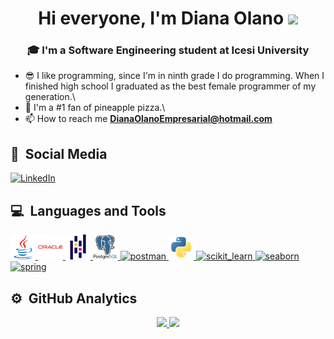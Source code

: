 <h1 align="center">Hi everyone, I'm Diana Olano <img src="https://github.com/TheDudeThatCode/TheDudeThatCode/blob/master/Assets/Hi.gif" width="29px"></h1>
<h3 align="center">🎓 I'm a Software Engineering student at Icesi University</h3>

- 😎&nbsp;I like programming, since I'm in ninth grade I do programming. When I finished high school I graduated as the best female programmer of my generation.\
- 🍕&nbsp;I'm a #1 fan of pineapple pizza.\
- 📫 How to reach me **DianaOlanoEmpresarial@hotmail.com**

## 📱 &nbsp;Social Media

<a href="https://www.linkedin.com/in/diana-sofia-olano-monta%C3%B1o/"><img src="https://img.shields.io/badge/linkedin-%230077B5.svg?&style=for-the-badge&logo=linkedin&logoColor=white" alt="LinkedIn" style="width: 120px; height: auto;"/></a>

## 💻 &nbsp;Languages and Tools

<p align="left"> <a href="https://www.java.com" target="_blank" rel="noreferrer"> <img src="https://raw.githubusercontent.com/devicons/devicon/master/icons/java/java-original.svg" alt="java" width="40" height="40"/> </a> <a href="https://www.oracle.com/" target="_blank" rel="noreferrer"> <img src="https://raw.githubusercontent.com/devicons/devicon/master/icons/oracle/oracle-original.svg" alt="oracle" width="40" height="40"/> </a> <a href="https://pandas.pydata.org/" target="_blank" rel="noreferrer"> <img src="https://raw.githubusercontent.com/devicons/devicon/2ae2a900d2f041da66e950e4d48052658d850630/icons/pandas/pandas-original.svg" alt="pandas" width="40" height="40"/> </a> <a href="https://www.postgresql.org" target="_blank" rel="noreferrer"> <img src="https://raw.githubusercontent.com/devicons/devicon/master/icons/postgresql/postgresql-original-wordmark.svg" alt="postgresql" width="40" height="40"/> </a> <a href="https://postman.com" target="_blank" rel="noreferrer"> <img src="https://www.vectorlogo.zone/logos/getpostman/getpostman-icon.svg" alt="postman" width="40" height="40"/> </a> <a href="https://www.python.org" target="_blank" rel="noreferrer"> <img src="https://raw.githubusercontent.com/devicons/devicon/master/icons/python/python-original.svg" alt="python" width="40" height="40"/> </a> <a href="https://scikit-learn.org/" target="_blank" rel="noreferrer"> <img src="https://upload.wikimedia.org/wikipedia/commons/0/05/Scikit_learn_logo_small.svg" alt="scikit_learn" width="40" height="40"/> </a> <a href="https://seaborn.pydata.org/" target="_blank" rel="noreferrer"> <img src="https://seaborn.pydata.org/_images/logo-mark-lightbg.svg" alt="seaborn" width="40" height="40"/> </a> <a href="https://spring.io/" target="_blank" rel="noreferrer"> <img src="https://www.vectorlogo.zone/logos/springio/springio-icon.svg" alt="spring" width="40" height="40"/> </a> </p>

## ⚙️ &nbsp;GitHub Analytics

<p align="center">
<a href="https://github.com/DianaSofiaOlano">
  <img height="180em" src="https://github-readme-stats-eight-theta.vercel.app/api?username=DianaSofiaOlano&show_icons=true&theme=algolia&include_all_commits=true&count_private=true"/>
  <img height="180em" src="https://github-readme-stats-eight-theta.vercel.app/api/top-langs/?username=DianaSofiaOlano&layout=compact&langs_count=8&theme=algolia"/>
</a>
</p>

